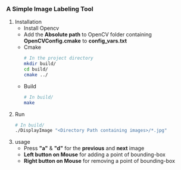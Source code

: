 ### A Simple Image Labeling Tool
1. Installation
    - Install Opencv
    - Add the **Absolute path** to OpenCV folder containing **OpenCVConfig.cmake** to **config_vars.txt**
    - Cmake
        ```bash
        # In the project directory
        mkdir build/
        cd build/
        cmake ../
        ```
    - Build
        ```bash
        # In build/
        make
        ```
2. Run
    ```bash
    # In build/
    ./DisplayImage "<Directory Path containing images>/*.jpg"
    ```
3. usage
    - Press **"a"** & **"d"** for the **previous** and **next** image
    - **Left button on Mouse** for adding a point of bounding-box
    - **Right button on Mouse** for removing a point of bounding-box